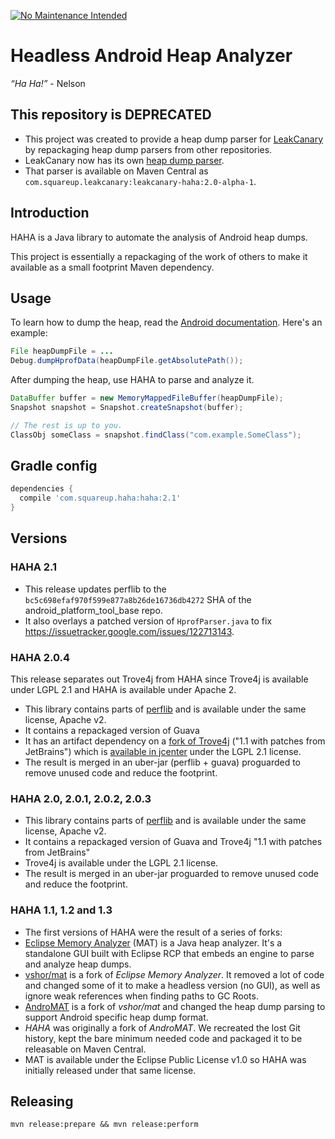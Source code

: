 [![No Maintenance Intended](http://unmaintained.tech/badge.svg)](http://unmaintained.tech/)


# Headless Android Heap Analyzer

*“Ha Ha!”* - Nelson

## This repository is DEPRECATED

* This project was created to provide a heap dump parser for [LeakCanary](https://github.com/square/leakcanary) by repackaging heap dump parsers from other repositories.
* LeakCanary now has its own [heap dump parser](https://github.com/square/leakcanary/tree/master/leakcanary-haha).
* That parser is available on Maven Central as `com.squareup.leakcanary:leakcanary-haha:2.0-alpha-1`.

## Introduction

HAHA is a Java library to automate the analysis of Android heap dumps.

This project is essentially a repackaging of the work of others to make it available as a small footprint Maven dependency.

## Usage

To learn how to dump the heap, read the [Android documentation](https://developer.android.com/tools/debugging/debugging-memory.html#HeapDump). Here's an example:

``` java
File heapDumpFile = ...
Debug.dumpHprofData(heapDumpFile.getAbsolutePath());
```

After dumping the heap, use HAHA to parse and analyze it.

``` java
DataBuffer buffer = new MemoryMappedFileBuffer(heapDumpFile);
Snapshot snapshot = Snapshot.createSnapshot(buffer);

// The rest is up to you.
ClassObj someClass = snapshot.findClass("com.example.SomeClass");
```

## Gradle config

``` groovy
dependencies {
  compile 'com.squareup.haha:haha:2.1'
}
```

## Versions

### HAHA 2.1

* This release updates perflib to the `bc5c698efaf970f599e877a8b26de16736db4272` SHA of the android_platform_tool_base repo.
* It also overlays a patched version of `HprofParser.java` to fix https://issuetracker.google.com/issues/122713143.

### HAHA 2.0.4

This release separates out Trove4j from HAHA since Trove4j is available under LGPL 2.1 and HAHA is available under Apache 2.

* This library contains parts of [perflib](https://android.googlesource.com/platform/tools/base/+/studio-master-dev/perflib) and is available under the same license, Apache v2.
* It contains a repackaged version of Guava 
* It has an artifact dependency on a [fork of Trove4j](https://github.com/JetBrains/intellij-deps-trove4j) ("1.1 with patches from JetBrains") which is [available in jcenter](https://bintray.com/jetbrains/trove4j/trove4j) under the LGPL 2.1 license.
* The result is merged in an uber-jar (perflib + guava) proguarded to remove unused code and reduce the footprint.

### HAHA 2.0, 2.0.1, 2.0.2, 2.0.3

* This library contains parts of [perflib](https://android.googlesource.com/platform/tools/base/+/studio-master-dev/perflib) and is available under the same license, Apache v2.
* It contains a repackaged version of Guava and Trove4j "1.1 with patches from JetBrains"
* Trove4j is available under the LGPL 2.1 license.
* The result is merged in an uber-jar proguarded to remove unused code and reduce the footprint.

### HAHA 1.1, 1.2 and 1.3

* The first versions of HAHA were the result of a series of forks:
* [Eclipse Memory Analyzer](https://eclipse.org/mat) (MAT) is a Java heap analyzer. It's a standalone GUI built with Eclipse RCP that embeds an engine to parse and analyze heap dumps.
* [vshor/mat](https://bitbucket.org/vshor/mat) is a fork of *Eclipse Memory Analyzer*. It removed a lot of code and changed some of it to make a headless version (no GUI), as well as ignore weak references when finding paths to GC Roots.
* [AndroMAT](https://bitbucket.org/joebowbeer/andromat/overview) is a fork of *vshor/mat* and changed the heap dump parsing to support Android specific heap dump format.
* *HAHA* was originally a fork of *AndroMAT*. We recreated the lost Git history, kept the bare minimum needed code and packaged it to be releasable on Maven Central.
* MAT is available under the Eclipse Public License v1.0 so HAHA was initially released under that same license.

## Releasing

```
mvn release:prepare && mvn release:perform

```
